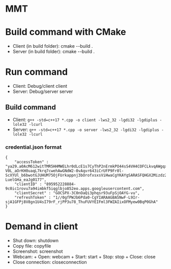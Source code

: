 # MMT 

# Build command with CMake
- Client (in build folder): cmake --build .
- Server (in build folder): cmake --build .

# Run command
- Client: Debug/client client <serverIP>
- Server: Debug/server server
## Build command
- Client:
  ```g++ -std=c++17 *.cpp -o client -lws2_32 -lgdi32 -lgdiplus -lole32 -lcurl```
- Server:
  ```g++ -std=c++17 *.cpp -o server -lws2_32 -lgdi32 -lgdiplus -lole32 -lcurl```
### credential.json format
```
{
	"accessToken" : "ya29.a0AcM612witTMR5HHMWELhr0dLcE1s7CyThP2nErmkPO44sS4VH4COFCLkvqAWgqxFZgeJulT-V0L_aOrKH0uaqL7krq7cwehAwGNdW2-0vAqvr643iCrUFP9Fr0l-ScXYUl_b6bwotGJUHUM75OjFUrkappnj3bOrofxsxsViHwaCgYKAYgSARASFQHGX2Mizdz2G86W0-LuelGHa_eaJg0177",
	"clientID" : "895952228884-9c0ic1rovu7a94imbkf5iqglbjo852eo.apps.googleusercontent.com",
	"clientSecret" : "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",
	"refreshToken" : "1//0gfPWJb6Pda0-CgYIARAAGBASNwF-L9Ir-sjA1GFPj8V8gn1U4sI79rF_rjPP3u78_ThuFUVYEIFml3FWZAIixOFMyew0BqP0GhA"
}
```

# Demand in client
- Shut down: shutdown
- Copy file: copyfile <sourcefile> <destinationfile>
- Screenshot: screenshot
- Webcam: + Open: webcam
		+ Start: start
		+ Stop: stop
		+ Close: close
- Close connection: closeconnection